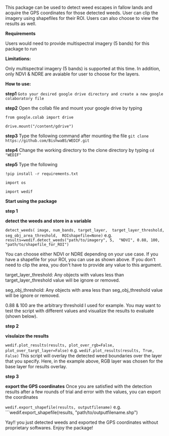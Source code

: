 This package can be used to detect weed escapes in fallow lands and acquire the GPS coordinates for those detected weeds. User can clip the imagery using shapefiles for their ROI. Users can also choose to view the results as well.

**Requirements**

Users would need to provide multispectral imagery (5 bands) for this package to run

**Limitations:**

Only multispectral imagery (5 bands) is supported at this time. In addition, only NDVI & NDRE are avaiable for user to choose for the layers.

**How to use:**

**step1** ```Goto your desired google drive directory and create a new google colaboratory file```

**step2** Open the collab file and mount your google drive by typing 

```from google.colab import drive```

```drive.mount("/content/gdrive")```

**step3** Type the following command after mounting the file ```git clone https://github.com/BishwaBS/WEDIF.git ```

**step4** Change the working directory to the clone directory by typing ```cd "WEDIF" ```

**step5** Type the following

```!pip install -r requirements.txt```

```import os``` 

```import wedif```

**Start using the package**

**step 1**

**detect the weeds and store in a variable**

```detect_weeds( image, num_bands, target_layer,  target_layer_threshold, seg_obj_area_threshold,  ROIshapefile=None)```
e.g. ```results=wedif.detect_weeds("path/to/imagery", 5,  "NDVI", 0.88, 100, "path/to/shapefile_for_ROI")```

You can choose either NDVI or NDRE depending on your use case. If you have a shapefile for your ROI, you can use as shown above. If you don't need to clip the area, you don't have to provide any value to this argument.

target_layer_threshold: Any objects with values less than target_layer_threshold value will be ignore or removed.

seg_obj_threshold: Any objects with area less than seg_obj_threshold value will be ignore or removed.

0.88 & 100 are the arbitrary threshold I used for example. You may want to test the script with different values and visualize the results to evaluate (shown below).

**step 2**

**visulaize the results**

```wedif.plot_results(results, plot_over_rgb=False, plot_over_targt_layer=False)```
e.g. ```wedif.plot_results(results, True, False)```
This script will overlay the detected weed boundaries over the layer that you specify. Here, in the example above, RGB layer was chosen for the base layer for results overlay.

**step 3**

**export the GPS coordinates**
Once you are satisfied with the detection results after a few rounds of trial and error with the values, you can export the coordinates

```wedif.export_shapefile(results, outputfilename)```
e.g. ```wedif.export_shapefile(results, "path/to/outputfilename.shp")

Yay!! you just detected weeds and exported the GPS coordinates without proprietary softwares. Enjoy the package!
